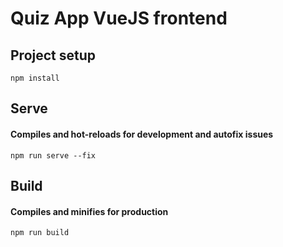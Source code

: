 # Quiz App VueJS frontend

## Project setup
```
npm install
```

## Serve
#### Compiles and hot-reloads for development and autofix issues
```
npm run serve --fix
```

## Build
#### Compiles and minifies for production
```
npm run build
```
